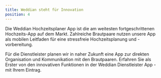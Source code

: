 ```yaml
---
title: Weddian steht für Innovation
position: 4
---
```


Die Weddian Hochzeitsplaner App ist die am weitesten fortgeschrittenen Hochzeits-App auf dem Markt. Zahlreiche Brautpaare nutzen unsere App als mobilen Leitfaden für eine stressfreie Hochzeitsplanung und -vorbereitung.

Für die Dienstleister planen wir in naher Zukunft eine App zur direkten Organisation und Kommunikation mit den Brautpaaren. Erfahren Sie als Erster von den innovativen Funktionen in der Weddian Dienstleister App - mit Ihrem Eintrag.